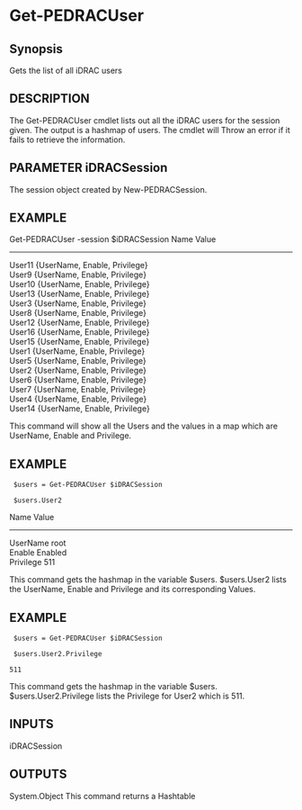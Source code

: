 # Get-PEDRACUser #
## Synopsis ##
   Gets the list of all iDRAC users
## DESCRIPTION ##
   The Get-PEDRACUser cmdlet lists out all the iDRAC users for the session given. The output is a hashmap of users.
   The cmdlet will Throw an error if it fails to retrieve the information.

## PARAMETER iDRACSession ##
The session object created by New-PEDRACSession.

## EXAMPLE ##
   Get-PEDRACUser -session $iDRACSession
Name                           Value                                                                                             
----                           -----                                                                                             
User11                         {UserName, Enable, Privilege}                                                                     
User9                          {UserName, Enable, Privilege}                                                                     
User10                         {UserName, Enable, Privilege}                                                                     
User13                         {UserName, Enable, Privilege}                                                                     
User3                          {UserName, Enable, Privilege}                                                                     
User8                          {UserName, Enable, Privilege}                                                                     
User12                         {UserName, Enable, Privilege}                                                                     
User16                         {UserName, Enable, Privilege}                                                                     
User15                         {UserName, Enable, Privilege}                                                                     
User1                          {UserName, Enable, Privilege}                                                                     
User5                          {UserName, Enable, Privilege}                                                                     
User2                          {UserName, Enable, Privilege}                                                                     
User6                          {UserName, Enable, Privilege}                                                                     
User7                          {UserName, Enable, Privilege}                                                                     
User4                          {UserName, Enable, Privilege}                                                                     
User14                         {UserName, Enable, Privilege}                                                                     


   This command will show all the Users and the values in a map which are UserName, Enable and Privilege.
## EXAMPLE ##
     $users = Get-PEDRACUser $iDRACSession

     $users.User2

Name                           Value                                                                                             
----                           -----                                                                                             
UserName                       root                                                                                              
Enable                         Enabled                                                                                           
Privilege                      511                                   
        

   This command gets the hashmap in the variable $users. $users.User2 lists the UserName, Enable and Privilege and its corresponding Values.
## EXAMPLE ##
     $users = Get-PEDRACUser $iDRACSession

     $users.User2.Privilege

    511                               

   This command gets the hashmap in the variable $users. $users.User2.Privilege lists the Privilege for User2 which is 511.

## INPUTS ##
   iDRACSession
## OUTPUTS ##
   System.Object
   This command returns a Hashtable
